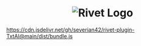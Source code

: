 <h1 align="center"><img src="https://rivet.ironcladapp.com/img/logo-banner-wide.png" alt="Rivet Logo"></h1>


https://cdn.jsdelivr.net/gh/severian42/rivet-plugin-TxtAI@main/dist/bundle.js
